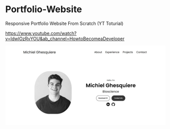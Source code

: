 # Portfolio-Website
Responsive Portfolio Website From Scratch (YT Toturial)

https://www.youtube.com/watch?v=ldwlOzRvYOU&ab_channel=HowtoBecomeaDeveloper

![screenshot site](https://github.com/MichielGhesquiere/Portfolio-Website/blob/main/assets/screenshot_site.jpg)
